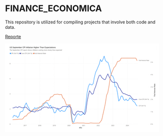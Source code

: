 # FINANCE_ECONOMICA
This repository is utilized for compiling projects that involve both code and data.



[Reporte](scrapping/Stock%20Data%20Yahoo/Reporte.pdf)


![](scrapping/Stock%20Data%20Yahoo/graph.png)




